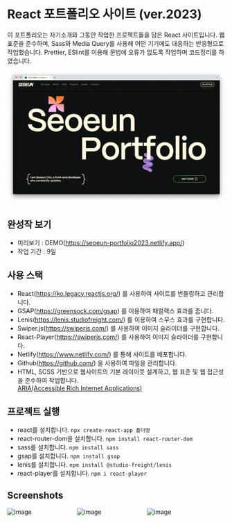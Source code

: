 # React 포트폴리오 사이트 (ver.2023)

이 포트폴리오는 자기소개와 그동안 작업한 프로젝트들을 담은 React 사이트입니다.
웹표준을 준수하며, Sass와 Media Query를 사용해 어떤 기기에도 대응하는 반응형으로 작업했습니다.
Prettier, ESlint를 이용해 문법에 오류가 없도록 작업하며 코드정리를 하였습니다.

![image](https://github.com/SeoeunCho/Portfolio2023/blob/main/src/assets/img/screenshot/portfolio2023-web01.png?raw=true)

## 완성작 보기 
- 미리보기 : DEMO(https://seoeun-portfolio2023.netlify.app/)
- 작업 기간 : 9일

## 사용 스택
- React(https://ko.legacy.reactjs.org/) 를 사용하여 사이트를 번들링하고 관리합니다.
- GSAP(https://greensock.com/gsap) 를 이용하여 패럴랙스 효과를 줍니다.
- Lenis(https://lenis.studiofreight.com/) 를 이용하여 스무스 효과를 구현합니다.
- Swiper.js(https://swiperjs.com/) 를 사용하여 이미지 슬라이더를 구현합니다.
- React-Player(https://swiperjs.com/) 를 사용하여 이미지 슬라이더를 구현합니다.
- Netlify(https://www.netlify.com/) 를 통해 사이트를 배포합니다.
- Github(https://github.com/) 을 사용하여 파일을 관리합니다.
- HTML, SCSS 기반으로 웹사이트의 기본 레이아웃 설계하고, 웹 표준 및 웹 접근성을 준수하여 작업합니다. <br />
  [ARIA(Accessible Rich Internet Applications)](https://developer.mozilla.org/en-US/docs/Web/Accessibility/ARIA/Roles)

## 프로젝트 실행
- react를 설치합니다. `npx create-react-app 폴더명`
- react-router-dom을 설치합니다. `npm install react-router-dom`
- sass를 설치합니다. `npm install sass`
- gsap를 설치합니다. `npm install gsap`
- lenis를 설치합니다. `npm install @studio-freight/lenis`
- react-player를 설치합니다. `npm i react-player`

## Screenshots
<div style="display: flex;">
  <img src="https://github.com/SeoeunCho/Portfolio2023/blob/main/src/assets/img/scrrenshot/portfolio2023-mobile01.png" alt="image" width="32%" height="auto">
  <img src="https://github.com/SeoeunCho/Portfolio2023/blob/main/src/assets/img/scrrenshot/portfolio2023-mobile02.png" alt="image" width="32%" height="auto">
  <img src="https://github.com/SeoeunCho/Portfolio2023/blob/main/src/assets/img/scrrenshot/portfolio2023-mobile03.png" alt="image" width="32%" height="auto">
</div>